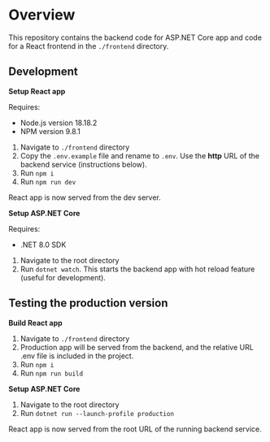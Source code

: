 # Overview

This repository contains the backend code for ASP.NET Core app and
code for a React frontend in the ```./frontend``` directory.

## Development

**Setup React app**

Requires:
- Node.js version 18.18.2
- NPM version 9.8.1

1. Navigate to ```./frontend``` directory
2. Copy the ```.env.example``` file and rename to ```.env```. Use the **http** URL of the backend service (instructions below).
3. Run ```npm i ```
4. Run ```npm run dev ```

React app is now served from the dev server.

**Setup ASP.NET Core**

Requires:
- .NET 8.0 SDK

1. Navigate to the root directory
2. Run ```dotnet watch```. This starts the backend app with hot reload feature (useful for development).

## Testing the production version

**Build React app**

1. Navigate to ```./frontend``` directory
2. Production app will be served from the backend, and the relative URL .env file is included in the project.
3. Run ```npm i ```
4. Run ```npm run build```

**Setup ASP.NET Core**

1. Navigate to the root directory
2. Run ```dotnet run --launch-profile production```

React app is now served from the root URL of the running backend service.
